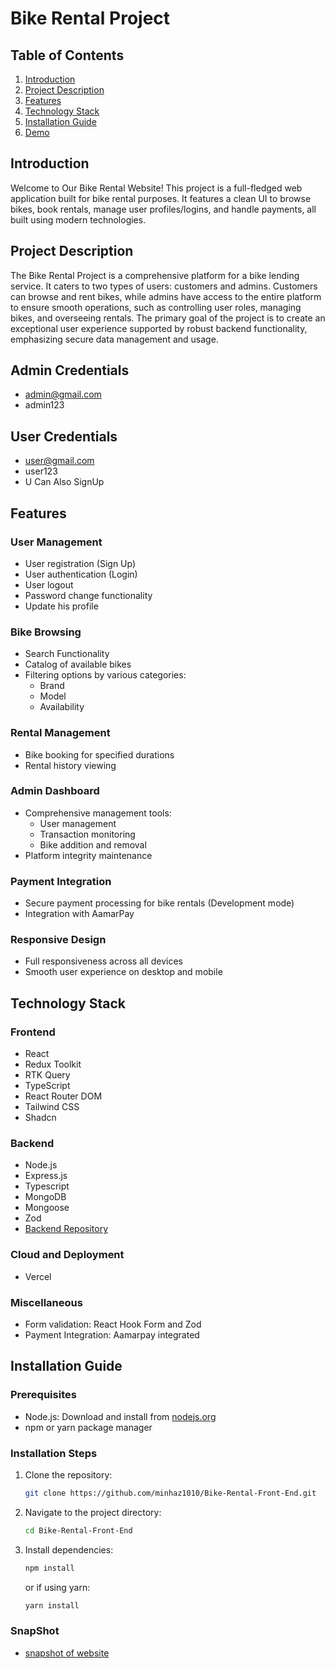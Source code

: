 # Bike Rental Project

## Table of Contents
1. [Introduction](#introduction)
2. [Project Description](#project-description)
3. [Features](#features)
4. [Technology Stack](#technology-stack)
5. [Installation Guide](#installation-guide)
6. [Demo](#snapshot)
## Introduction

Welcome to Our Bike Rental Website! This project is a full-fledged web application built for bike rental purposes. It features a clean UI to browse bikes, book rentals, manage user profiles/logins, and handle payments, all built using modern technologies.

## Project Description

The Bike Rental Project is a comprehensive platform for a bike lending service. It caters to two types of users: customers and admins. Customers can browse and rent bikes, while admins have access to the entire platform to ensure smooth operations, such as controlling user roles, managing bikes, and overseeing rentals. The primary goal of the project is to create an exceptional user experience supported by robust backend functionality, emphasizing secure data management and usage.

## Admin Credentials
 - admin@gmail.com
 - admin123

## User Credentials
 - user@gmail.com
 - user123 
 - U Can Also SignUp

## Features

### User Management
- User registration (Sign Up)
- User authentication (Login)
- User logout
- Password change functionality
- Update his profile

### Bike Browsing
 - Search Functionality
- Catalog of available bikes
- Filtering options by various categories:
  - Brand
  - Model
  - Availability

### Rental Management
- Bike booking for specified durations
- Rental history viewing

### Admin Dashboard
- Comprehensive management tools:
  - User management
  - Transaction monitoring
  - Bike addition and removal
- Platform integrity maintenance

### Payment Integration
- Secure payment processing for bike rentals (Development mode)
- Integration with AamarPay

### Responsive Design
- Full responsiveness across all devices
- Smooth user experience on desktop and mobile

## Technology Stack

### Frontend
- React
- Redux Toolkit
- RTK Query
- TypeScript
- React Router DOM
- Tailwind CSS
- Shadcn


### Backend
- Node.js
- Express.js
- Typescript
- MongoDB
- Mongoose
- Zod
- [Backend Repository](https://github.com/minhaz1010/Bike-Rental-Service.git)

### Cloud and Deployment
- Vercel

### Miscellaneous
- Form validation: React Hook Form and Zod
- Payment Integration: Aamarpay integrated

## Installation Guide

### Prerequisites
- Node.js: Download and install from [nodejs.org](https://nodejs.org/)
- npm or yarn package manager

### Installation Steps
1. Clone the repository:
   ```bash
   git clone https://github.com/minhaz1010/Bike-Rental-Front-End.git
   ```
2. Navigate to the project directory:
   ```bash
   cd Bike-Rental-Front-End
   ```
3. Install dependencies:
   ```bash
   npm install
   ```
   or if using yarn:
   ```bash
   yarn install
   ```


### SnapShot
  - [snapshot of website](https://drive.google.com/file/d/1KPNMYAxpD2lcank89YQCEFYYb1KxCYsF/view?usp=drive_link)                
